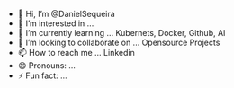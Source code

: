 - 👋 Hi, I’m @DanielSequeira
- 👀 I’m interested in ...
- 🌱 I’m currently learning ... Kubernets, Docker, Github, AI
- 💞️ I’m looking to collaborate on ... Opensource Projects
- 📫 How to reach me ... Linkedin 
- 😄 Pronouns: ...
- ⚡ Fun fact: ...

<!---
clsid52/clsid52 is a ✨ special ✨ repository because its `README.md` (this file) appears on your GitHub profile.
You can click the Preview link to take a look at your changes.
--->


